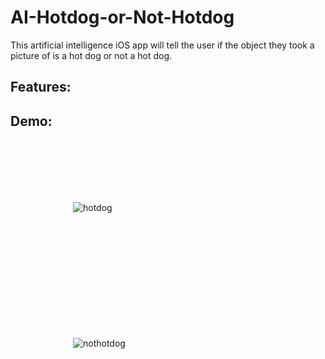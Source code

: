 # AI-Hotdog-or-Not-Hotdog
This artificial intelligence iOS app will tell the user if the object they took a picture of is a hot dog or not a hot dog.

## Features:

## Demo:

<div>
<img style="float:left; padding:100px;" src="https://media.giphy.com/media/VbE3UYeZ2ywdJH0hej/giphy.gif" title="hotdog"/>
<img style="float:left; padding:100px;" src="https://media.giphy.com/media/WovVJt20yNiakNiVSU/giphy.gif" title="nothotdog"/>
</div>
